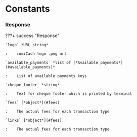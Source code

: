 # Constants

### Response

???+ success "Response"

    `logo` *URL string*
    
    :    iumiCash logo .png url

    `available_payments` *list of [*Available payments*](#available_payments)*
    
    :    List of available payments keys

    `cheque_footer` *string*
    
    :    Text for cheque footer which is printed by terminal

    `fees` [*object*](#fees)
    
    :    The actual fees for each transaction type

    `links` [*object*](#fees)
    
    :    The actual fees for each transaction type

